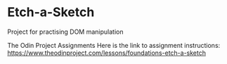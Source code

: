 # Etch-a-Sketch
Project for practising DOM manipulation 

The Odin Project Assignments
Here is the link to assignment instructions: https://www.theodinproject.com/lessons/foundations-etch-a-sketch

